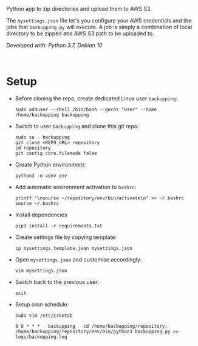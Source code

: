 Python app to zip directories and upload them to AWS S3.

The `mysettings.json` file let's you configure your AWS credentials and the jobs that `backupping.py` will execute. A job is simply a combination of local directory to be zipped and AWS S3 path to be uploaded to.

*Developed with: Python 3.7, Debian 10*

&nbsp;
&nbsp;

# Setup

* Before cloning the repo, create dedicated Linux user `backupping`:
    ```
    sudo adduser --shell /bin/bash --gecos "User" --home /home/backupping backupping
    ```

* Switch to user `backupping` and clone this git repo:
    ```
    sudo su - backupping
    git clone <REPO_URL> repository
    cd repository
    git config core.filemode false
    ```

* Create Python environment:
    ```
    python3 -m venv env
    ```

* Add automatic environment activation to `bashrc`:
    ```
    printf "\nsource ~/repository/env/bin/activate\n" >> ~/.bashrc
    source ~/.bashrc
    ```

* Install dependencies
    ```
    pip3 install -r requirements.txt
    ```

* Create settings file by copying template:
    ```
    cp mysettings.template.json mysettings.json
    ```

* Open `mysettings.json` and customise accordingly:
    ```
    vim mysettings.json
    ```

* Switch back to the previous user:
    ```
    exit
    ```

* Setup cron schedule:
    ```
    sudo vim /etc/crontab
    ```

    ```
    0 0 * * *   backupping   cd /home/backupping/repository; /home/backupping/repository/env/bin/python3 backupping.py >> logs/backupping.log
    ```

